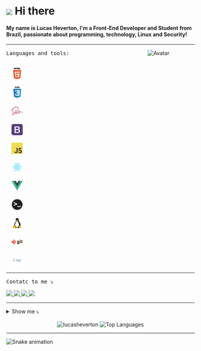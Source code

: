 # <img align="center" src="https://user-images.githubusercontent.com/5713670/87202985-820dcb80-c2b6-11ea-9f56-7ec461c497c3.gif" width="45px"> Hi there

#### My name is Lucas Heverton, I'm a Front-End Developer and Student from Brazil, passionate about programming, technology, Linux and Security!

<hr> <img align="right" width="25%" src="https://octocat-generator-assets.githubusercontent.com/my-octocat-1628513227122.png" alt="Avatar">

<kbd>Languages and tools:</kbd><br>

<code>
  <img height="30" title="HTML5" src="https://raw.githubusercontent.com/github/explore/80688e429a7d4ef2fca1e82350fe8e3517d3494d/topics/html/html.png">
</code>

<code>
  <img height="30" title="CSS3" src="https://raw.githubusercontent.com/github/explore/80688e429a7d4ef2fca1e82350fe8e3517d3494d/topics/css/css.png">
</code>

<code>
  <img height="30" title="Sass" src="https://raw.githubusercontent.com/github/explore/80688e429a7d4ef2fca1e82350fe8e3517d3494d/topics/sass/sass.png">
</code>

<code>
  <img height="30" title="Bootstrap" src="https://raw.githubusercontent.com/github/explore/80688e429a7d4ef2fca1e82350fe8e3517d3494d/topics/bootstrap/bootstrap.png">
</code>

<code>
  <img height="30" title="JavaScript" src="https://raw.githubusercontent.com/github/explore/80688e429a7d4ef2fca1e82350fe8e3517d3494d/topics/javascript/javascript.png">
</code>

<code>
  <img height="30" title="ReactJs" src="https://raw.githubusercontent.com/github/explore/80688e429a7d4ef2fca1e82350fe8e3517d3494d/topics/react/react.png">
</code>

<code>
  <img height="30" title="VueJs" src="https://raw.githubusercontent.com/github/explore/80688e429a7d4ef2fca1e82350fe8e3517d3494d/topics/vue/vue.png">
</code>

<code>
  <img height="30" title="Terminal" src="https://raw.githubusercontent.com/github/explore/80688e429a7d4ef2fca1e82350fe8e3517d3494d/topics/terminal/terminal.png">
</code>

<code>
  <img height="30" title="Linux" src="https://raw.githubusercontent.com/github/explore/80688e429a7d4ef2fca1e82350fe8e3517d3494d/topics/linux/linux.png">
</code>

<code>
  <img height="30" title="Git" src="https://raw.githubusercontent.com/github/explore/80688e429a7d4ef2fca1e82350fe8e3517d3494d/topics/git/git.png">
</code>

<code>
  <img height="30" title="Java" src="https://raw.githubusercontent.com/github/explore/80688e429a7d4ef2fca1e82350fe8e3517d3494d/topics/java/java.png">
</code>

<hr>

<kbd>Contatc to me ⤵ </kbd><br>

<a href="https://www.instagram.com/_llucash/">
  <img src="https://img.shields.io/badge/instagram-%23E4405F.svg?&style=for-the-badge&logo=instagram&logoColor=white" />
</a>

<a href="https://www.linkedin.com/in/lucasheverton/">
  <img src="https://img.shields.io/badge/linkedin-%230077B5.svg?&style=for-the-badge&logo=linkedin&logoColor=white" />
</a>

<a href="https://api.whatsapp.com/send?phone=5511991120429&text=Ol%C3%A1%2C%20Lucas!%20Te%20encontrei%20pelo%20github.">
  <img src="https://img.shields.io/badge/WhatsApp-25D366?style=for-the-badge&logo=whatsapp&logoColor=white"/>
</a>

<a href="mailto:lucas.7heverton@hotmail.com">
  <img src="https://img.shields.io/badge/outlook-%230077E5.svg?&style=for-the-badge&logo=outlook&logoColor=white"/>
</a>

<hr>

<details>
  <summary>Show me ⤵</kbd></summary>
  [CodePen](https://codepen.io/lucasheverton)
  [FreeCodeCamp](https://www.freecodecamp.org/lucasheverton)
</details>

<br>

<div align="center">
  <img src="https://github-readme-stats.vercel.app/api?username=lucasheverton&show_icons=true&title_color=fff&icon_color=00d9ff&text_color=c9d1d9&bg_color=161b22" alt="lucasheverton" title="Lucas Heverton" />
  
  <img src="https://github-readme-stats.vercel.app/api/top-langs/?username=lucasheverton&layout=compact&show_icons=true&title_color=fff&icon_color=fff&text_color=c9d1d9&bg_color=161b22" alt="Top Languages" title="Top Languages" />
</div>

<hr>

![Snake animation](https://github.com/lucasheverton/lucasheverton/blob/output/github-contribution-grid-snake.svg)
